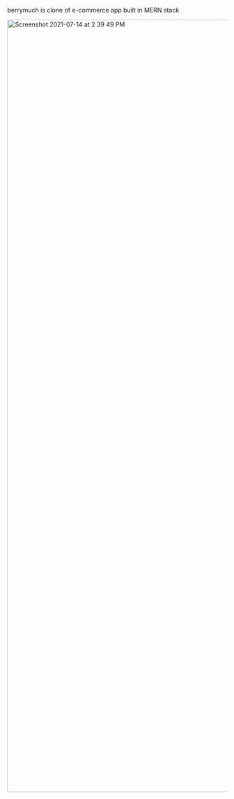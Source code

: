 berrymuch is clone of e-commerce app built in MERN stack

<img width="1774" alt="Screenshot 2021-07-14 at 2 39 49 PM" src="https://user-images.githubusercontent.com/22203737/125595956-1cd83201-f59b-48b2-b676-278c7c243110.png">
